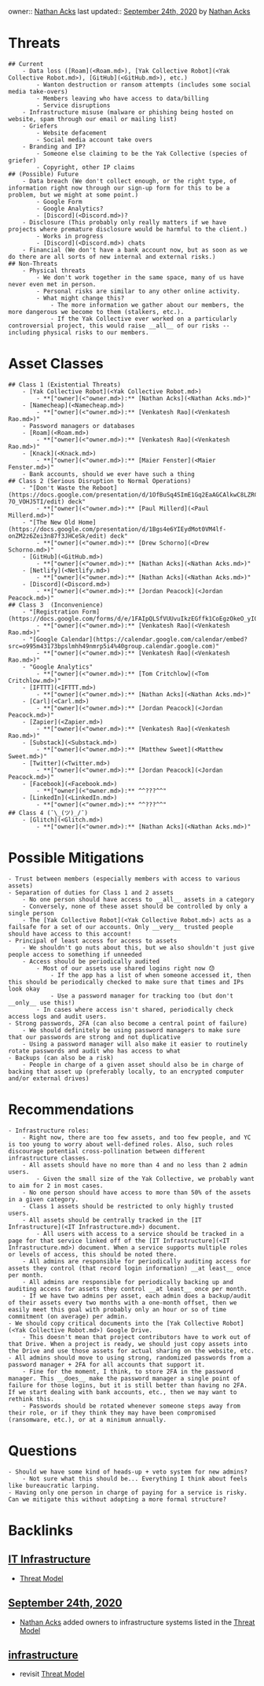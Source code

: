 owner:: [Nathan Acks](<Nathan Acks.md>)
last updated:: [September 24th, 2020](<September 24th, 2020.md>) by [Nathan Acks](<Nathan Acks.md>)
# Threats
    ## Current
        - Data loss ([Roam](<Roam.md>), [Yak Collective Robot](<Yak Collective Robot.md>), [GitHub](<GitHub.md>), etc.)
            - Wanton destruction or ransom attempts (includes some social media take-overs)
            - Members leaving who have access to data/billing
            - Service disruptions
        - Infrastructure misuse (malware or phishing being hosted on website, spam through our email or mailing list)
        - Griefers
            - Website defacement
            - Social media account take overs
        - Branding and IP?
            - Someone else claiming to be the Yak Collective (species of griefer)
            - Copyright, other IP claims
    ## (Possible) Future
        - Data breach (We don't collect enough, or the right type, of information right now through our sign-up form for this to be a problem, but we might at some point.)
            - Google Form
            - Google Analytics?
            - [Discord](<Discord.md>)?
        - Disclosure (This probably only really matters if we have projects where premature disclosure would be harmful to the client.)
            - Works in progress
            - [Discord](<Discord.md>) chats
        - Financial (We don't have a bank account now, but as soon as we do there are all sorts of new internal and external risks.)
    ## Non-Threats
        - Physical threats
            - We don't work together in the same space, many of us have never even met in person.
            - Personal risks are similar to any other online activity.
            - What might change this?
                - The more information we gather about our members, the more dangerous we become to them (stalkers, etc.).
                - If the Yak Collective ever worked on a particularly controversial project, this would raise __all__ of our risks -- including physical risks to our members.
# Asset Classes
    ## Class 1 (Existential Threats)
        - [Yak Collective Robot](<Yak Collective Robot.md>)
            - **["owner](<"owner.md>):** [Nathan Acks](<Nathan Acks.md>)"
        - [Namecheap](<Namecheap.md>)
            - **["owner](<"owner.md>):** [Venkatesh Rao](<Venkatesh Rao.md>)"
        - Password managers or databases
        - [Roam](<Roam.md>)
            - **["owner](<"owner.md>):** [Venkatesh Rao](<Venkatesh Rao.md>)"
        - [Knack](<Knack.md>)
            - **["owner](<"owner.md>):** [Maier Fenster](<Maier Fenster.md>)"
        - Bank accounts, should we ever have such a thing
    ## Class 2 (Serious Disruption to Normal Operations)
        - "[Don't Waste the Reboot](https://docs.google.com/presentation/d/1OfBuSq4SImE1Gq2EaAGCAlkwC8LZRCWx-7O_VOHJ5TI/edit) deck"
            - **["owner](<"owner.md>):** [Paul Millerd](<Paul Millerd.md>)"
        - "[The New Old Home](https://docs.google.com/presentation/d/1Bgs4e6YIEydMot0VM4lf-onZM2z6Zei3n87f3JHCeSk/edit) deck"
            - **["owner](<"owner.md>):** [Drew Schorno](<Drew Schorno.md>)"
        - [GitHub](<GitHub.md>)
            - **["owner](<"owner.md>):** [Nathan Acks](<Nathan Acks.md>)"
        - [Netlify](<Netlify.md>)
            - **["owner](<"owner.md>):** [Nathan Acks](<Nathan Acks.md>)"
        - [Discord](<Discord.md>)
            - **["owner](<"owner.md>):** [Jordan Peacock](<Jordan Peacock.md>)"
    ## Class 3  (Inconvenience)
        - "[Registration Form](https://docs.google.com/forms/d/e/1FAIpQLSfVUUvuIkzEGffk1CoEgzOkeO_yI05Nuw6zU3H1TNLmiQOf7g/viewform)"
            - **["owner](<"owner.md>):** [Venkatesh Rao](<Venkatesh Rao.md>)"
        - "[Google Calendar](https://calendar.google.com/calendar/embed?src=o995m43173bpslmhh49nmrp5i4%40group.calendar.google.com)"
            - **["owner](<"owner.md>):** [Venkatesh Rao](<Venkatesh Rao.md>)"
        - "Google Analytics"
            - **["owner](<"owner.md>):** [Tom Critchlow](<Tom Critchlow.md>)"
        - [IFTTT](<IFTTT.md>)
            - **["owner](<"owner.md>):** [Nathan Acks](<Nathan Acks.md>)"
        - [Carl](<Carl.md>)
            - **["owner](<"owner.md>):** [Jordan Peacock](<Jordan Peacock.md>)"
        - [Zapier](<Zapier.md>)
            - **["owner](<"owner.md>):** [Venkatesh Rao](<Venkatesh Rao.md>)"
        - [Substack](<Substack.md>)
            - **["owner](<"owner.md>):** [Matthew Sweet](<Matthew Sweet.md>)"
        - [Twitter](<Twitter.md>)
            - **["owner](<"owner.md>):** [Jordan Peacock](<Jordan Peacock.md>)"
        - [Facebook](<Facebook.md>)
            - **["owner](<"owner.md>):** ^^???^^"
        - [LinkedIn](<LinkedIn.md>)
            - **["owner](<"owner.md>):** ^^???^^"
    ## Class 4 (¯\_(ツ)_/¯)
        - [Glitch](<Glitch.md>)
            - **["owner](<"owner.md>):** [Nathan Acks](<Nathan Acks.md>)"
# Possible Mitigations
    - Trust between members (especially members with access to various assets)
    - Separation of duties for Class 1 and 2 assets
        - No one person should have access to __all__ assets in a category
        - Conversely, none of these asset should be controlled by only a single person
        - The [Yak Collective Robot](<Yak Collective Robot.md>) acts as a failsafe for a set of our accounts. Only __very__ trusted people should have access to this account!
    - Principal of least access for access to assets
        - We shouldn't go nuts about this, but we also shouldn't just give people access to something if unneeded
        - Access should be periodically audited
            - Most of our assets use shared logins right now 😓
                - If the app has a list of when someone accessed it, then this should be periodically checked to make sure that times and IPs look okay
                - Use a password manager for tracking too (but don't __only__ use this!)
            - In cases where access isn't shared, periodically check access logs and audit users.
    - Strong passwords, 2FA (can also become a central point of failure)
        - We should definitely be using password managers to make sure that our passwords are strong and not duplicative
        - Using a password manager will also make it easier to routinely rotate passwords and audit who has access to what
    - Backups (can also be a risk)
        - People in charge of a given asset should also be in charge of backing that asset up (preferably locally, to an encrypted computer and/or external drives)
# Recommendations
    - Infrastructure roles:
        - Right now, there are too few assets, and too few people, and YC is too young to worry about well-defined roles. Also, such roles discourage potential cross-pollination between different infrastructure classes.
        - All assets should have no more than 4 and no less than 2 admin users.
            - Given the small size of the Yak Collective, we probably want to aim for 2 in most cases.
        - No one person should have access to more than 50% of the assets in a given category.
        - Class 1 assets should be restricted to only highly trusted users.
        - All assets should be centrally tracked in the [IT Infrastructure](<IT Infrastructure.md>) document.
            - All users with access to a service should be tracked in a page for that service linked off of the [IT Infrastructure](<IT Infrastructure.md>) document. When a service supports multiple roles or levels of access, this should be noted there.
        - All admins are responsible for periodically auditing access for assets they control (that record login information) __at least__ once per month.
        - All admins are responsible for periodically backing up and auditing access for assets they control __at least__ once per month.
        - If we have two admins per asset, each admin does a backup/audit of their assets every two months with a one-month offset, then we easily meet this goal with probably only an hour or so of time commitment (on average) per admin.
    - We should copy critical documents into the [Yak Collective Robot](<Yak Collective Robot.md>) Google Drive.
        - This doesn't mean that project contributors have to work out of that Drive. When a project is ready, we should just copy assets into the Drive and use those assets for actual sharing on the website, etc.
    - All admins should move to using strong, randomized passwords from a password manager + 2FA for all accounts that support it.
        - Fine for the moment, I think, to store 2FA in the password manager. This __does__ make the password manager a single point of failure for those logins, but it is still better than having no 2FA. If we start dealing with bank accounts, etc., then we may want to rethink this.
        - Passwords should be rotated whenever someone steps away from their role, or if they think they may have been compromised (ransomware, etc.), or at a minimum annually.
# Questions
    - Should we have some kind of heads-up + veto system for new admins?
        - Not sure what this should be... Everything I think about feels like bureaucratic larping.
    - Having only one person in charge of paying for a service is risky. Can we mitigate this without adopting a more formal structure?

# Backlinks
## [IT Infrastructure](<IT Infrastructure.md>)
- [Threat Model](<Threat Model.md>)

## [September 24th, 2020](<September 24th, 2020.md>)
- [Nathan Acks](<Nathan Acks.md>) added owners to infrastructure systems listed in the [Threat Model](<Threat Model.md>)

## [infrastructure](<infrastructure.md>)
- revisit [Threat Model](<Threat Model.md>)

